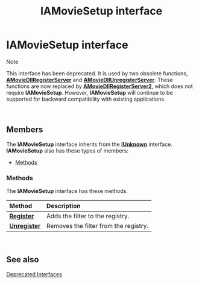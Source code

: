 ﻿---
Description: 'Note  This interface has been deprecated.'
ms.assetid: 'b200dbee-bab7-43d7-a204-751592fa2405'
title: IAMovieSetup interface
---

# IAMovieSetup interface

> [!Note]  
> This interface has been deprecated. It is used by two obsolete functions, [**AMovieDllRegisterServer**](amoviedllregisterserver.md) and [**AMovieDllUnregisterServer**](amoviedllunregisterserver.md). These functions are now replaced by [**AMovieDllRegisterServer2**](amoviedllregisterserver2.md), which does not require **IAMovieSetup**. However, **IAMovieSetup** will continue to be supported for backward compatibility with existing applications.

 

## Members

The **IAMovieSetup** interface inherits from the [**IUnknown**](com.iunknown) interface. **IAMovieSetup** also has these types of members:

-   [Methods](#methods)

### Methods

The **IAMovieSetup** interface has these methods.



| Method                                        | Description                                      |
|:----------------------------------------------|:-------------------------------------------------|
| [**Register**](iamoviesetup-register.md)     | Adds the filter to the registry.<br/>      |
| [**Unregister**](iamoviesetup-unregister.md) | Removes the filter from the registry.<br/> |



 

## See also

<dl> <dt>

[Deprecated Interfaces](deprecated-interfaces.md)
</dt> </dl>

 

 




